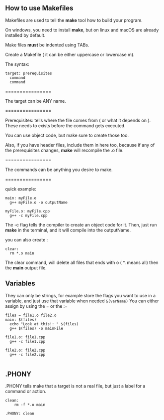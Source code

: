 How to use Makefiles  
------------  

Makefiles are used to tell the **make** tool how to build your program.

On windows, you need to install **make**, but on linux and macOS are already installed by default.

Make files **must** be indented using TABs.

Create a Makefile ( it can be either uppercase or lowercase m).

The syntax:  
```
target: prerequisites
  command
  command  
```

================	

The target can be ANY name.

================	

Prerequisites: tells where the file comes from ( or what it depends on ). These needs to exists before the command gets executed.	

You can use object code, but make sure to create those too.	

Also, if you have header files, include them in here too, because if any of the prerequisites changes, **make** will recompile the .o file.		

================

The commands can be anything you desire to make.

================	

quick example:
```
main: myFile.o
  g++ myFile.o -o outputName

myFile.o: myFile.cpp
  g++ -c myFile.cpp
```

The -c flag tells the compiler to create an object code for it.
Then, just run **make** in the terminal, and it will compile into the outputName.


you can also create :
```
clear:
  rm *.o main
```

The clear command, will delete all files that ends with o ( *. means all) then the **main** output file.

Variables  
-----
They can only be strings, for example store the flags you want to use in a variable, and just use that variable when needed ``` &(varName) ```
You can either assign by using the = or the :=
```
files = file1.o file2.o
main: $(files)
  echo "Look at this!: " $(files)
  g++ $(files) -o mainFile

file1.o: file1.cpp
  g++ -c file1.cpp

file2.o: file2.cpp
  g++ -c file2.cpp
  
```

.PHONY  
------

.PHONY tells make that a target is not a real file, but just a label for a command or action.

```
clean:
	rm -f *.o main

.PHONY: clean
```

